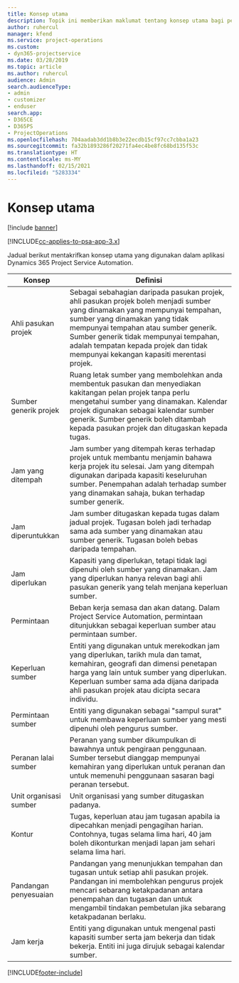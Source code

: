 ```yaml
---
title: Konsep utama
description: Topik ini memberikan maklumat tentang konsep utama bagi pengurusan sumber dalam Project Service Automation.
author: ruhercul
manager: kfend
ms.service: project-operations
ms.custom:
- dyn365-projectservice
ms.date: 03/28/2019
ms.topic: article
ms.author: ruhercul
audience: Admin
search.audienceType:
- admin
- customizer
- enduser
search.app:
- D365CE
- D365PS
- ProjectOperations
ms.openlocfilehash: 704aadab3dd1b8b3e22ecdb15cf97cc7cbba1a23
ms.sourcegitcommit: fa32b1893286f20271fa4ec4be8fc68bd135f53c
ms.translationtype: HT
ms.contentlocale: ms-MY
ms.lasthandoff: 02/15/2021
ms.locfileid: "5283334"
---
```

# <a name="key-concepts"></a>Konsep utama

[!include [banner](../includes/psa-now-project-operations.md)]

[!INCLUDE[cc-applies-to-psa-app-3.x](../includes/cc-applies-to-psa-app-3x.md)]

Jadual berikut mentakrifkan konsep utama yang digunakan dalam aplikasi Dynamics 365 Project Service Automation.

| Konsep                    | Definisi |
|----------------------------|------------|
| Ahli pasukan projek        | Sebagai sebahagian daripada pasukan projek, ahli pasukan projek boleh menjadi sumber yang dinamakan yang mempunyai tempahan, sumber yang dinamakan yang tidak mempunyai tempahan atau sumber generik. Sumber generik tidak mempunyai tempahan, adalah tempatan kepada projek dan tidak mempunyai kekangan kapasiti merentasi projek. |
| Sumber generik projek   | Ruang letak sumber yang membolehkan anda membentuk pasukan dan menyediakan kakitangan pelan projek tanpa perlu mengetahui sumber yang dinamakan. Kalendar projek digunakan sebagai kalendar sumber generik. Sumber generik boleh ditambah kepada pasukan projek dan ditugaskan kepada tugas. |
| Jam yang ditempah               | Jam sumber yang ditempah keras terhadap projek untuk membantu menjamin bahawa kerja projek itu selesai. Jam yang ditempah digunakan daripada kapasiti keseluruhan sumber. Penempahan adalah terhadap sumber yang dinamakan sahaja, bukan terhadap sumber generik. |
| Jam diperuntukkan             | Jam sumber ditugaskan kepada tugas dalam jadual projek. Tugasan boleh jadi terhadap sama ada sumber yang dinamakan atau sumber generik. Tugasan boleh bebas daripada tempahan. |
| Jam diperlukan             | Kapasiti yang diperlukan, tetapi tidak lagi dipenuhi oleh sumber yang dinamakan. Jam yang diperlukan hanya relevan bagi ahli pasukan generik yang telah menjana keperluan sumber. |
| Permintaan                     | Beban kerja semasa dan akan datang. Dalam Project Service Automation, permintaan ditunjukkan sebagai keperluan sumber atau permintaan sumber. |
| Keperluan sumber       | Entiti yang digunakan untuk merekodkan jam yang diperlukan, tarikh mula dan tamat, kemahiran, geografi dan dimensi penetapan harga yang lain untuk sumber yang diperlukan. Keperluan sumber sama ada dijana daripada ahli pasukan projek atau dicipta secara individu. |
| Permintaan sumber           | Entiti yang digunakan sebagai "sampul surat" untuk membawa keperluan sumber yang mesti dipenuhi oleh pengurus sumber. |
| Peranan lalai sumber      | Peranan yang sumber dikumpulkan di bawahnya untuk pengiraan penggunaan. Sumber tersebut dianggap mempunyai kemahiran yang diperlukan untuk peranan dan untuk memenuhi penggunaan sasaran bagi peranan tersebut. |
| Unit organisasi sumber | Unit organisasi yang sumber ditugaskan padanya. |
| Kontur                    | Tugas, keperluan atau jam tugasan apabila ia dipecahkan menjadi pengagihan harian. Contohnya, tugas selama lima hari, 40 jam boleh dikonturkan menjadi lapan jam sehari selama lima hari. |
| Pandangan penyesuaian        | Pandangan yang menunjukkan tempahan dan tugasan untuk setiap ahli pasukan projek. Pandangan ini membolehkan pengurus projek mencari sebarang ketakpadanan antara penempahan dan tugasan dan untuk mengambil tindakan pembetulan jika sebarang ketakpadanan berlaku. |
| Jam kerja                 | Entiti yang digunakan untuk mengenal pasti kapasiti sumber serta jam bekerja dan tidak bekerja. Entiti ini juga dirujuk sebagai kalendar sumber. |


[!INCLUDE[footer-include](../includes/footer-banner.md)]